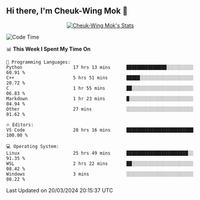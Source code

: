## Hi there, I'm Cheuk-Wing Mok 👋

<!--
**mozro0327/mozro0327** is a ✨ _special_ ✨ repository because its `README.md` (this file) appears on your GitHub profile.

Here are some ideas to get you started:

- 🔭 I’m currently working on ...
- 🌱 I’m currently learning ...
- 👯 I’m looking to collaborate on ...
- 🤔 I’m looking for help with ...
- 💬 Ask me about ...
- 📫 How to reach me: ...
- 😄 Pronouns: ...
- ⚡ Fun fact: ...
-->

<p align="center">
  <a href="https://github.com/mozro0327" class="rich-diff-level-one">
    <img src="https://github-readme-stats.vercel.app/api?username=mozro0327&title_color=333&text_color=777" alt="Cheuk-Wing Mok's Stats" >
    <!-- &hide=issues
    <img src="https://github-readme-stats.vercel.app/api?username=mozro0327&hide=issues&title_color=333&text_color=777" alt="Cheuk-Wing Mok's Stats" >
    -->
  </a>
</p>

<!--START_SECTION:waka-->
![Code Time](http://img.shields.io/badge/Code%20Time-2%2C421%20hrs%2047%20mins-blue)

📊 **This Week I Spent My Time On** 

```text
💬 Programming Languages: 
Python                   17 hrs 13 mins      ███████████████░░░░░░░░░░   60.91 % 
C++                      5 hrs 51 mins       █████░░░░░░░░░░░░░░░░░░░░   20.72 % 
C                        1 hr 55 mins        ██░░░░░░░░░░░░░░░░░░░░░░░   06.83 % 
Markdown                 1 hr 23 mins        █░░░░░░░░░░░░░░░░░░░░░░░░   04.94 % 
Other                    27 mins             ░░░░░░░░░░░░░░░░░░░░░░░░░   01.62 % 

🔥 Editors: 
VS Code                  28 hrs 16 mins      █████████████████████████   100.00 % 

💻 Operating System: 
Linux                    25 hrs 49 mins      ███████████████████████░░   91.35 % 
WSL                      2 hrs 22 mins       ██░░░░░░░░░░░░░░░░░░░░░░░   08.42 % 
Windows                  3 mins              ░░░░░░░░░░░░░░░░░░░░░░░░░   00.22 % 
```


 Last Updated on 20/03/2024 20:15:37 UTC
<!--END_SECTION:waka-->

